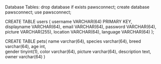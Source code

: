 <!-- To start server: node index.js -->

Database Tables:
drop database if exists pawsconnect; 
create database pawsconnect;
use pawsconnect;

CREATE TABLE users (
    username VARCHAR(64) PRIMARY KEY,
    displayname VARCHAR(64),
    email VARCHAR(64),
    password VARCHAR(64),
    picture VARCHAR(255),
    location VARCHAR(64),
    language VARCHAR(64)
);

CREATE TABLE pets(
name	varchar(64),
species	varchar(64),
breed	varchar(64),
age		int,			
gender	tinyint(1),
color	varchar(64),
picture	varchar(64),
description	text, 
owner varchar(64)
)
